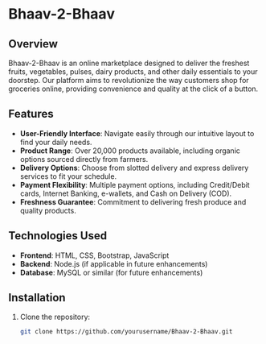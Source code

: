 # Bhaav-2-Bhaav

## Overview
Bhaav-2-Bhaav is an online marketplace designed to deliver the freshest fruits, vegetables, pulses, dairy products, and other daily essentials to your doorstep. Our platform aims to revolutionize the way customers shop for groceries online, providing convenience and quality at the click of a button.

## Features
- **User-Friendly Interface**: Navigate easily through our intuitive layout to find your daily needs.
- **Product Range**: Over 20,000 products available, including organic options sourced directly from farmers.
- **Delivery Options**: Choose from slotted delivery and express delivery services to fit your schedule.
- **Payment Flexibility**: Multiple payment options, including Credit/Debit cards, Internet Banking, e-wallets, and Cash on Delivery (COD).
- **Freshness Guarantee**: Commitment to delivering fresh produce and quality products.

## Technologies Used
- **Frontend**: HTML, CSS, Bootstrap, JavaScript
- **Backend**: Node.js (if applicable in future enhancements)
- **Database**: MySQL or similar (for future enhancements)

## Installation
1. Clone the repository:
   ```bash
   git clone https://github.com/yourusername/Bhaav-2-Bhaav.git

